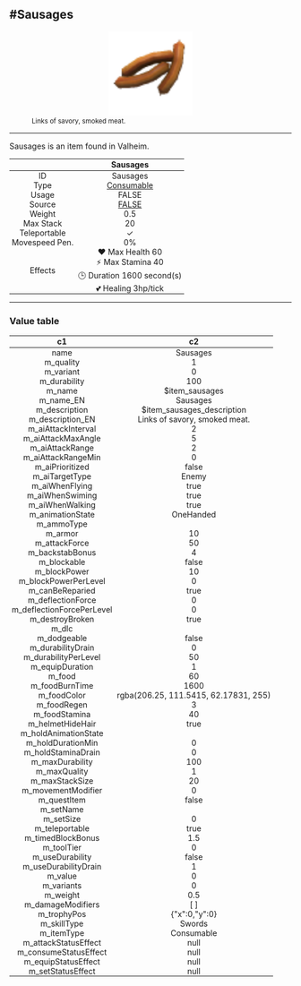 <meta property="og:title" content="Sausages - MoreValheim" /><meta property="og:type" content="website" /><meta property="og:image" content="/assets/sausages.png" /><meta property="og:description" content="Sausages is an item found in Valheim." /><meta name="theme-color" content="#546D78"><meta name="twitter:card" content="summary_large_image">
#Sausages
-------------
<style>img {width:20px;}.tb {width:150px;display: block;margin-left: auto;margin-right: auto;}</style>

<style>.md-typeset table:not([class]) th:not([align]) {min-width:unset!important;}</style>
<style>td{padding:0em 0.3em!important;text-align:center!important;border-left:.05rem solid var(--md-default-fg-color--lightest)}</style>

<style>th{padding:0.1em 0.3em!important;text-align:center!important;font-weight:bold}</style>

<style>pre{text-align:right!important}</style>
<style>table tr td:first-child {border-left: 0;};</style>

<figure><img src="/assets/sausages.png" class="tb" /><figcaption><small>Links of savory, smoked meat.</small></figcaption></figure>

-------------

Sausages is an item found in Valheim.

|        | Sausages              |
| ----------- | ------------------------------------ |
| ID |Sausages
| Type | [Consumable](../../types/consumable)
| Usage | FALSE<br>
| Source | [FALSE](../../item/false)
| Weight | 0.5 |
| Max Stack | 20 |
| Teleportable | ✓
| Movespeed Pen. | 0%
| Effects | ❤️ Max Health 60<br>⚡ Max Stamina 40<br>🕒 Duration 1600 second(s) <br>💕 Healing 3hp/tick <br>

-------------

### Value table
|c1|c2|
|----|----|
|name|Sausages|
|m_quality|1|
|m_variant|0|
|m_durability|100|
|m_name|$item_sausages|
|m_name_EN|Sausages|
|m_description|$item_sausages_description|
|m_description_EN|Links of savory, smoked meat.|
|m_aiAttackInterval|2|
|m_aiAttackMaxAngle|5|
|m_aiAttackRange|2|
|m_aiAttackRangeMin|0|
|m_aiPrioritized|false|
|m_aiTargetType|Enemy|
|m_aiWhenFlying|true|
|m_aiWhenSwiming|true|
|m_aiWhenWalking|true|
|m_animationState|OneHanded|
|m_ammoType||
|m_armor|10|
|m_attackForce|50|
|m_backstabBonus|4|
|m_blockable|false|
|m_blockPower|10|
|m_blockPowerPerLevel|0|
|m_canBeReparied|true|
|m_deflectionForce|0|
|m_deflectionForcePerLevel|0|
|m_destroyBroken|true|
|m_dlc||
|m_dodgeable|false|
|m_durabilityDrain|0|
|m_durabilityPerLevel|50|
|m_equipDuration|1|
|m_food|60|
|m_foodBurnTime|1600|
|m_foodColor|rgba(206.25, 111.5415, 62.17831, 255)|
|m_foodRegen|3|
|m_foodStamina|40|
|m_helmetHideHair|true|
|m_holdAnimationState||
|m_holdDurationMin|0|
|m_holdStaminaDrain|0|
|m_maxDurability|100|
|m_maxQuality|1|
|m_maxStackSize|20|
|m_movementModifier|0|
|m_questItem|false|
|m_setName||
|m_setSize|0|
|m_teleportable|true|
|m_timedBlockBonus|1.5|
|m_toolTier|0|
|m_useDurability|false|
|m_useDurabilityDrain|1|
|m_value|0|
|m_variants|0|
|m_weight|0.5|
|m_damageModifiers|[  ]|
|m_trophyPos|{"x":0,"y":0}|
|m_skillType|Swords|
|m_itemType|Consumable|
|m_attackStatusEffect|null|
|m_consumeStatusEffect|null|
|m_equipStatusEffect|null|
|m_setStatusEffect|null|
